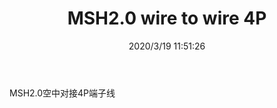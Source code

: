﻿---
layout: post 
title: MSH2.0 wire to wire 4P
tags: SMH
categories: wire-harness
overview: 
series: 
part_number: 
thumb_img: static/202003/251-thumb-20200319195218.jpg
image: static/202003/251-20200319195218.jpg
date: 2020/3/19 11:51:26
---


MSH2.0空中对接4P端子线
